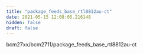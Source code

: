 ```yaml
---
title: "package_feeds_base_rtl8812au-ct"
date: 2021-05-15 12:08:05.216148
hidden: false
draft: false
---
```


bcm27xx/bcm2711/package_feeds_base_rtl8812au-ct

